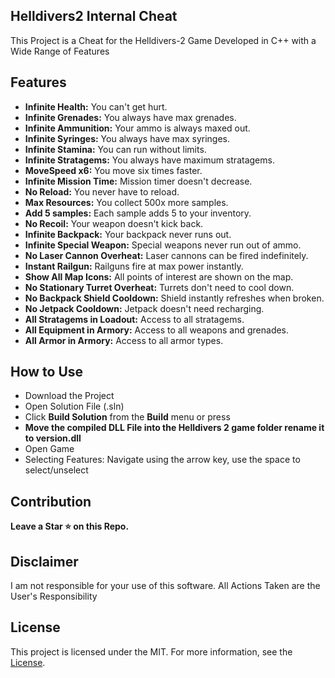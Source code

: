 ## Helldivers2 Internal Cheat

This Project is a Cheat for the Helldivers-2 Game Developed in C++ with a Wide Range of Features


## Features

- **Infinite Health:** You can't get hurt.
- **Infinite Grenades:** You always have max grenades.
- **Infinite Ammunition:** Your ammo is always maxed out.
- **Infinite Syringes:** You always have max syringes.
- **Infinite Stamina:** You can run without limits.
- **Infinite Stratagems:** You always have maximum stratagems.
- **MoveSpeed x6:** You move six times faster.
- **Infinite Mission Time:** Mission timer doesn't decrease.
- **No Reload:** You never have to reload.
- **Max Resources:** You collect 500x more samples.
- **Add 5 samples:** Each sample adds 5 to your inventory.
- **No Recoil:** Your weapon doesn't kick back.
- **Infinite Backpack:** Your backpack never runs out.
- **Infinite Special Weapon:** Special weapons never run out of ammo.
- **No Laser Cannon Overheat:** Laser cannons can be fired indefinitely.
- **Instant Railgun:** Railguns fire at max power instantly.
- **Show All Map Icons:** All points of interest are shown on the map.
- **No Stationary Turret Overheat:** Turrets don't need to cool down.
- **No Backpack Shield Cooldown:** Shield instantly refreshes when broken.
- **No Jetpack Cooldown:** Jetpack doesn't need recharging.
- **All Stratagems in Loadout:** Access to all stratagems.
- **All Equipment in Armory:** Access to all weapons and grenades.
- **All Armor in Armory:** Access to all armor types.

## How to Use

- Download the Project
- Open Solution File (.sln)
- Click **Build Solution** from the **Build** menu or press
- **Move the compiled DLL File into the Helldivers 2 game folder rename it to version.dll**
- Open Game
- Selecting Features: Navigate using the arrow key, use the space to select/unselect

## Contribution

**Leave a Star ⭐ on this Repo.**

## Disclaimer

I am not responsible for your use of this software. All Actions Taken are the User's Responsibility

## License

This project is licensed under the MIT. For more information, see the [License](LICENSE).